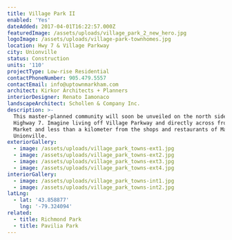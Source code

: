 ```yaml
---
title: Village Park II
enabled: 'Yes'
dateAdded: 2017-04-01T16:22:57.000Z
featuredImage: /assets/uploads/village_park_2_new_hero.jpg
logoImage: /assets/uploads/village-park-townhomes.jpg
location: Hwy 7 & Village Parkway
city: Unionville
status: Construction
units: '110'
projectType: Low-rise Residential
contactPhoneNumber: 905.479.5557
contactEmail: info@uptownmarkham.com
architect: Kirkor Architects + Planners
interiorDesigner: Renato Iamonaco
landscapeArchitect: Schollen & Company Inc.
description: >-
  This master-planned community will soon be unveiled on the north side of
  Highway 7. Imagine living off Village Parkway and directly across from Uptown
  Market and less than a kilometer from the shops and restaurants of Main Street
  Unionville.
exteriorGallery:
  - image: /assets/uploads/village_park_towns-ext1.jpg
  - image: /assets/uploads/village_park_towns-ext2.jpg
  - image: /assets/uploads/village_park_towns-ext3.jpg
  - image: /assets/uploads/village_park_towns-ext4.jpg
interiorGallery:
  - image: /assets/uploads/village_park_towns-int1.jpg
  - image: /assets/uploads/village_park_towns-int2.jpg
latLng:
  - lat: '43.858877'
    lng: '-79.324094'
related:
  - title: Richmond Park
  - title: Pavilia Park
---
```


